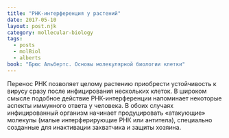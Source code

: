 ```yaml
---
title: "РНК-интерференция у растений"
date: 2017-05-10
layout: post.njk
category: mollecular-biology
tags:
  - posts
  - molBiol
  - alberts
book: "Брюс Альбертс. Основы молекулярной биологии клетки"
---
```


Перенос РНК позволяет целому растению приобрести устойчивость к вирусу сразу после инфицирования нескольких клеток. В широком смысле подобное действие РНК-интерференции напоминает некоторые аспекты иммунного ответа у человека. В обоих случаях инфицированный организм начинает продуцировать «атакующие» молекулы (малые интерферирующие РНК или антитела), специально созданные для инактивации захватчика и защиты хозяина.
